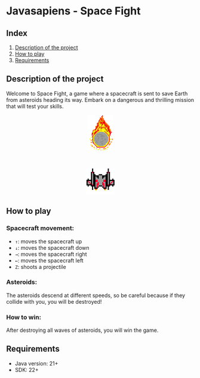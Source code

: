 # Javasapiens - Space Fight

## Index
1. [Description of the project](#description-of-the-project)
2. [How to play](#how-to-play)
3. [Requirements](#requirements)

## Description of the project
Welcome to Space Fight, a game where a spacecraft is sent to save Earth from asteroids heading its way. Embark on a dangerous and thrilling mission that will test your skills.
<p align="center">
  <img src="SpaceFight/res/asteroid.gif">
</p>
<br>
<p align="center">
  <img src="SpaceFight/res/spacecraft.gif">
</p>

## How to play
### Spacecraft movement:
- `↑`: moves the spacecraft up
- `↓`: moves the spacecraft down
- `→`: moves the spacecraft right
- `←`: moves the spacecraft left
- `Z`: shoots a projectile

### Asteroids:
The asteroids descend at different speeds, so be careful because if they collide with you, you will be destroyed!

### How to win:
After destroying all waves of asteroids, you will win the game.

## Requirements
- Java version: 21+
- SDK: 22+
